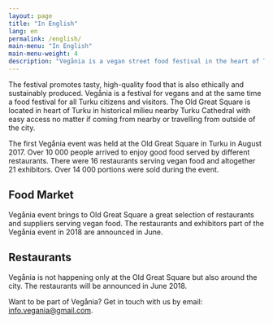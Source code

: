 ```yaml
---
layout: page
title: "In English"
lang: en
permalink: /english/
main-menu: "In English"
main-menu-weight: 4
description: "Vegånia is a vegan street food festival in the heart of Turku, held for the second time in August 2018 in the Old Great Square (Vanha Suurtori). There is free entrance and the event welcomes everyone to enjoy delicious vegan food and this year also great music program."
---
```


The festival promotes tasty, high-quality food that is also ethically and sustainably produced. Vegånia is a festival for vegans and at the same time a food festival for all Turku citizens and visitors. The Old Great Square is located in heart of Turku in historical milieu nearby Turku Cathedral with easy access no matter if coming from nearby or travelling from outside of the city. 

The first Vegånia event was held at the Old Great Square in Turku in August 2017. Over 10 000 people arrived to enjoy good food served by different restaurants. There were 16 restaurants serving vegan food and altogether 21 exhibitors. Over 14 000 portions were sold during the event. 

## Food Market

Vegånia event brings to Old Great Square a great selection of restaurants and suppliers serving vegan food. The restaurants and exhibitors part of the Vegånia event in 2018 are announced in June. 

## Restaurants

Vegånia is not happening only at the Old Great Square but also around the city. The restaurants will be announced in June 2018. 

Want to be part of Vegånia? Get in touch with us by email: [info.vegania@gmail.com](mailto:info.vegania@gmail.com).